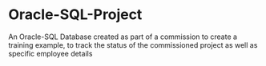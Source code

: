 # Oracle-SQL-Project
An Oracle-SQL Database created as part of a commission to create a training example, to track the status of the commissioned project as well as specific employee details
